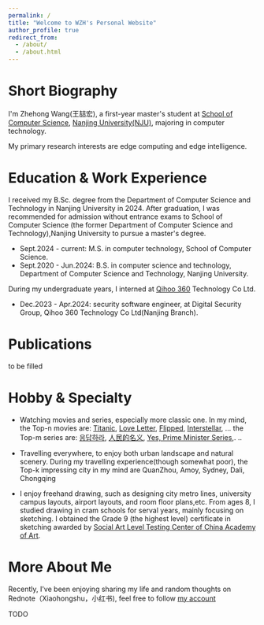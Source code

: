 ```yaml
---
permalink: /
title: "Welcome to WZH's Personal Website"
author_profile: true
redirect_from: 
  - /about/
  - /about.html
---
```



Short Biography
======
I'm Zhehong Wang(王喆宏), a first-year master's student at [School of Computer Science](https://cs.nju.edu.cn/), [Nanjing University(NJU)](https://www.nju.edu.cn/), majoring in computer technology.

My primary research interests are edge computing and edge intelligence.

Education & Work Experience
======
I received my B.Sc. degree from the Department of Computer Science and Technology in Nanjing University in 2024.
After graduation, I was recommended for admission without entrance exams to 
School of Computer Science (the former Department of Computer Science and Technology),Nanjing University to pursue a master's degree.

* Sept.2024 - current: M.S. in computer technology, School of Computer Science.
* Sept.2020 - Jun.2024: B.S. in computer science and technology, Department of Computer Science and Technology, Nanjing University.

During my undergraduate years, I interned at [Qihoo 360](https://www.360.cn/) Technology Co Ltd.

* Dec.2023 - Apr.2024: security software engineer, at Digital Security Group, Qihoo 360 Technology Co Ltd(Nanjing Branch).

Publications
======
to be filled

Hobby & Specialty
======
* Watching movies and series, especially more classic one.
In my mind, the Top-n movies are: 
[Titanic](https://movie.douban.com/subject/1292722/), 
[Love Letter](https://movie.douban.com/subject/1292220/), 
[Flipped](https://movie.douban.com/subject/3319755/), 
[Interstellar](https://movie.douban.com/subject/1889243/), ...
the Top-m series are:
[응답하라](https://movie.douban.com/subject/26302614/), 
[人民的名义](https://movie.douban.com/subject/26727273/), 
[Yes, Prime Minister Series](https://movie.douban.com/subject/1441948/),. ..

* Travelling everywhere, to enjoy both urban landscape and natural scenery.
During my travelling experience(though somewhat poor), 
the Top-k impressing city in my mind are QuanZhou, Amoy, Sydney, Dali, Chongqing
* I enjoy freehand drawing, such as 
designing city metro lines, university campus layouts, airport layouts, and room floor plans,etc. 
From ages 8, I studied drawing in cram schools for serval years, mainly focusing on sketching. I obtained the Grade 9 (the highest level) certificate in sketching awarded by [Social Art Level Testing Center of China Academy of Art](https://mskj.caa.edu.cn/).

More About Me
======
Recently, I've been enjoying sharing my life and random thoughts on Rednote（Xiaohongshu，小红书), 
feel free to follow [my account](https://www.xiaohongshu.com/user/profile/5f8c10eb000000000100a4fb)

TODO
